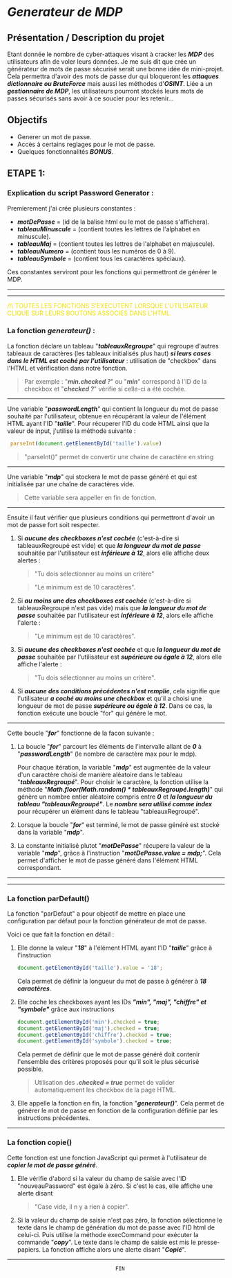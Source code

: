 # ***Generateur de MDP***

## **Présentation / Description du projet**

Etant donnée le nombre de cyber-attaques visant à cracker les ***MDP*** des utilisateurs afin de voler leurs données. Je me suis dit que crée un générateur de mots de passe sécurisé serait une bonne idée de mini-projet. Cela permettra d'avoir des mots de passe dur qui bloqueront les ***attaques dictionnaire ou BruteForce*** mais aussi les méthodes d'***OSINT***. Liée a un ***gestionnaire de MDP***, les utilisateurs pourront stockés leurs mots de passes sécurisés sans avoir à ce soucier pour les retenir...

## **Objectifs**

- Generer un mot de passe.
- Accès à certains reglages pour le mot de passe. 
- Quelques fonctionnalités ***BONUS***.

## **ETAPE 1:**
### Explication du script Password Generator : 

Premierement j'ai crée plusieurs constantes : 
- ***motDePasse*** = (id de la balise html ou le mot de passe s'affichera).
- ***tableauMinuscule*** = (contient toutes les lettres de l'alphabet en minuscule).
- ***tableauMaj*** = (contient toutes les lettres de l'alphabet en majuscule).
- ***tableauNumero*** = (contient tous les numéros de 0 à 9).
- ***tableauSymbole*** = (contient tous les caractères spéciaux).

Ces constantes serviront pour les fonctions qui permettront de générer le MDP. 

------------------------------------
------------------------------------
<span style="color: #eee000">/!\ TOUTES LES FONCTIONS S'EXECUTENT LORSQUE L'UTILISATEUR CLIQUE SUR LEURS BOUTONS ASSOCIES DANS L'HTML.</span>

### La fonction ***generateur()*** : 

La fonction déclare un tableau "***tableauxRegroupe***" qui regroupe d'autres tableaux de caractères (les tableaux initialisés plus haut) ***si leurs cases dans le HTML est coché par l'utilisateur*** : utilisation de "checkbox" dans l'HTML et vérification dans notre fonction.
> Par exemple : "***min.checked ?***" ou "***min***" correspond à l'ID de la checkbox et "***checked ?***" vérifie si celle-ci a été cochée.

------------------------------------

Une variable "***passwordLength***" qui contient la longueur du mot de passe souhaité par l'utilisateur, obtenue en récupérant la valeur de l'élément HTML ayant l'ID "***taille***".
Pour récuperer l'ID du code HTML ainsi que la valeur de input, j'utilise la méthode suivante : 
```js
 parseInt(document.getElementById('taille').value)
```
> "parseInt()" permet de convertir une chaine de caractère en string

------------------------------------

Une variable "***mdp***" qui stockera le mot de passe généré et qui est initialisée par une chaîne de caractères vide.

> Cette variable sera appeller en fin de fonction. 

------------------------------------

Ensuite il faut vérifier que plusieurs conditions qui permettront d'avoir un mot de passe fort soit respecter. 

1. Si ***aucune des checkboxes n'est cochée*** (c'est-à-dire si tableauxRegroupé est vide) et que ***la longueur du mot de passe*** souhaitée par l'utilisateur est ***inférieure à 12***, alors elle affiche deux alertes : 
   >"Tu dois sélectionner au moins un critère"

   >"Le minimum est de 10 caractères".

2. Si ***au moins une des checkboxes est cochée*** (c'est-à-dire si tableauxRegroupé n'est pas vide) mais que ***la longueur du mot de passe*** souhaitée par l'utilisateur est ***inférieure à 12***, alors elle affiche l'alerte :
   > "Le minimum est de 10 caractères".

3. Si ***aucune des checkboxes n'est cochée*** et que ***la longueur du mot de passe*** souhaitée par l'utilisateur est ***supérieure ou égale à 12***, alors elle affiche l'alerte :
   >"Tu dois sélectionner au moins un critère".

4. Si ***aucune des conditions précédentes n'est remplie***, cela signifie que l'utilisateur ***a coché au moins une checkbox*** et qu'il a choisi une longueur de mot de passe ***supérieure ou égale à 12***. Dans ce cas, la fonction exécute une boucle "for" qui génère le mot.
   
------------------------------------

Cette boucle "***for***" fonctionne de la facon suivante : 

1. La boucle "***for***" parcourt les éléments de l'intervalle allant de ***0*** à "***passwordLength***" (le nombre de caractère max pour le mdp). 

    Pour chaque itération, la variable "***mdp***" est augmentée de la valeur d'un caractère choisi de manière aléatoire dans le tableau "***tableauxRegroupé***". Pour choisir le caractère, la fonction utilise la méthode "***Math.floor(Math.random() * tableauxRegroupé.length)***" qui génère un nombre entier aléatoire compris entre ***0*** et ***la longueur du tableau "tableauxRegroupé"***. Le ***nombre sera utilisé comme index*** pour récupérer un élément dans le tableau "tableauxRegroupé".   

2. Lorsque la boucle "***for***" est terminé, le mot de passe généré est stocké dans la variable "***mdp***".

3. La constante initialisé plutot "***motDePasse***" récupere la valeur de la variable "***mdp***", grâce à l'instruction "***motDePasse.value = mdp;***". Cela permet d'afficher le mot de passe généré dans l'élément HTML correspondant.

------------------------------------
------------------------------------

### La fonction **parDefault()**

La fonction "parDefaut" a pour objectif de mettre en place une configuration par défaut pour la fonction générateur de mot de passe.

Voici ce que fait la fonction en détail :

1. Elle donne la valeur "***18***" à l'élément HTML ayant l'ID "***taille***" grâce à l'instruction 
   ```js 
   document.getElementById('taille').value = '18';
   ``` 
   Cela permet de définir la longueur du mot de passe à générer à ***18 caractères***.

2. Elle coche les checkboxes ayant les IDs ***"min", "maj", "chiffre" et "symbole"*** grâce aux instructions 
    ```js
    document.getElementById('min').checked = true;
    document.getElementById('maj').checked = true;
    document.getElementById('chiffre').checked = true;
    document.getElementById('symbole').checked = true;
    ``` 
    Cela permet de définir que le mot de passe généré doit contenir l'ensemble des critères proposés pour qu'il soit le plus sécurisé possible. 
    > Utilisation des ***.checked = true*** permet de valider automatiquement les checkbox de la page HTML. 

3. Elle appelle la fonction en fin, la fonction "***generateur()***". 
   Cela permet de générer le mot de passe en fonction de la configuration définie par les instructions précédentes.

------------------------------------
### La fonction **copie()**
Cette fonction est une fonction JavaScript qui permet à l'utilisateur de ***copier le mot de passe généré***. 

1. Elle vérifie d'abord si la valeur du champ de saisie avec l'ID "nouveauPassword" est égale à zéro. Si c'est le cas, elle affiche une alerte disant 
    >"Case vide, il n y a rien à copier".

2. Si la valeur du champ de saisie n'est pas zéro, la fonction sélectionne le texte dans le champ de génération du mot de passe avec l'ID html de celui-ci. Puis utilise la méthode execCommand pour exécuter la commande "***copy***". Le texte dans le champ de saisie est mis le presse-papiers. La fonction affiche alors une alerte disant "***Copié***".

----------------

                                       FIN
